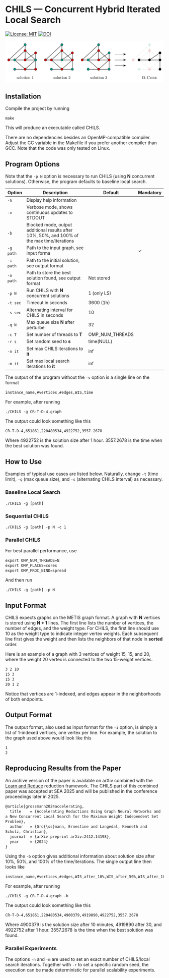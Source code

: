 # CHILS &mdash; Concurrent Hybrid Iterated Local Search
[![License: MIT](https://img.shields.io/badge/License-MIT-yellow.svg)](https://opensource.org/licenses/MIT)
[![DOI](https://zenodo.org/badge/829941140.svg)](https://doi.org/10.5281/zenodo.15173363)

![CHILS illustration](CHILS.png)

## Installation

Compile the project by running
```
make
```
This will produce an executable called CHILS.

There are no dependencies besides an OpenMP-compatible compiler. Adjust the CC variable in the Makefile if you prefer another compiler than GCC. Note that the code was only tested on Linux.

## Program Options

Note that the `-p N` option is necessary to run CHILS (using **N** concurrent solutions). Otherwise, the program defaults to baseline local search.

| Option | Description | Default | Mandatory
|-|-|-|-
| `-h` | Display help information | | 
| `-v` | Verbose mode, shows continuous updates to STDOUT | |
| `-b` | Blocked mode, output additional results after 10%, 50%, and 100% of the  max time/iterations | |
| `-g path` | Path to the input graph, see input forma | | &check;
| `-i path` | Path to the initial solution, see output format | |
| `-o path` | Path to store the best solution found, see output format | Not stored |
| `-p N` | Run CHILS with **N** concurrent solutions | 1 (only LS) |
| `-t sec` | Timeout in seconds | 3600 (1h) |
| `-s sec` | Alternating interval for CHILS in seconds | 10 |
| `-q N` | Max queue size **N** after perturbe | 32 |
| `-c T` | Set number of threads to **T** | OMP_NUM_THREADS |
| `-r s` | Set random seed to **s** | time(NULL) |
| `-n it` | Set max CHILS iterations to **it** | inf |
| `-m it` | Set max local search iterations to **it** | inf |

The output of the program without the `-v` option is a single line on the format
```
instance_name,#vertices,#edges,WIS,time
```
For example, after running
```
./CHILS -g CR-T-D-4.graph
```
The output could look something like this
```
CR-T-D-4,651861,220480534,4922752,3557.2678
```
Where 4922752 is the solution size after 1 hour. 3557.2678 is the time when the best solution was found.

## How to Use

Examples of typical use cases are listed below. Naturally, change `-t` (time limit), `-q` (max queue size), and `-s` (alternating CHILS interval) as necessary.

### Baseline Local Search

```
./CHILS -g [path]
```

### Sequential CHILS

```
./CHILS -g [path] -p N -c 1
```

### Parallel CHILS

For best parallel performance, use
```
export OMP_NUM_THREADS=N
export OMP_PLACES=cores
export OMP_PROC_BIND=spread
```

And then run

```
./CHILS -g [path] -p N
```

## Input Format

CHILS expects graphs on the METIS graph format. A graph with **N** vertices is stored using **N + 1** lines. The first line lists the number of vertices, the number of edges, and the weight type. For CHILS, the first line should use 10 as the weight type to indicate integer vertex weights. Each subsequent line first gives the weight and then lists the neighbors of that node in **sorted** order.

Here is an example of a graph with 3 vertices of weight 15, 15, and 20, where the weight 20 vertex is connected to the two 15-weight vertices.

```
3 2 10
15 3
15 3
20 1 2
```

Notice that vertices are 1-indexed, and edges appear in the neighborhoods of both endpoints.

## Output Format

The output format, also used as input format for the `-i` option, is simply a list of 1-indexed vertices, one vertex per line. For example, the solution to the graph used above would look like this

```
1
2
```

## Reproducing Results from the Paper

An archive version of the paper is available on arXiv combined with the [Learn and Reduce](https://github.com/ernestine-grossmann/MWIS_learn_and_reduce) reduction framework. The CHILS part of this combined paper was accepted at SEA 2025 and will be published in the conference proceedings later in 2025.
```
@article{grossmann2024accelerating,
  title    = {Accelerating Reductions Using Graph Neural Networks and a New Concurrent Local Search for the Maximum Weight Independent Set Problem},
  author   = {Gro{\ss}mann, Ernestine and Langedal, Kenneth and Schulz, Christian},
  journal  = {arXiv preprint arXiv:2412.14198},
  year     = {2024}
}
```

Using the `-b` option gives additional information about solution size after 10%, 50%, and 100% of the time/iterations. The single output line then looks like
```
instance_name,#vertices,#edges,WIS_after_10%,WIS_after_50%,WIS_after_100%,time
```
For example, after running
```
./CHILS -g CR-T-D-4.graph -b
```
The output could look something like this
```
CR-T-D-4,651861,220480534,4900379,4919890,4922752,3557.2678
```
Where 4900379 is the solution size after 10 minutes, 4919890 after 30, and 4922752 after 1 hour. 3557.2678 is the time when the best solution was found.

### Parallel Experiments

The options `-n` and `-m` are used to set an exact number of CHILS/local search iterations. Together with `-r` to set a specific random seed, the execution can be made deterministic for parallel scalability experiments.
